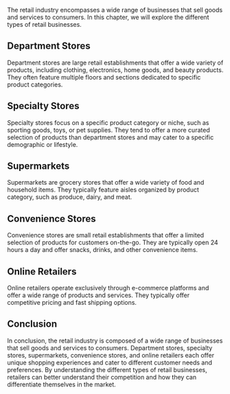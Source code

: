 
The retail industry encompasses a wide range of businesses that sell goods and services to consumers. In this chapter, we will explore the different types of retail businesses.

Department Stores
-----------------

Department stores are large retail establishments that offer a wide variety of products, including clothing, electronics, home goods, and beauty products. They often feature multiple floors and sections dedicated to specific product categories.

Specialty Stores
----------------

Specialty stores focus on a specific product category or niche, such as sporting goods, toys, or pet supplies. They tend to offer a more curated selection of products than department stores and may cater to a specific demographic or lifestyle.

Supermarkets
------------

Supermarkets are grocery stores that offer a wide variety of food and household items. They typically feature aisles organized by product category, such as produce, dairy, and meat.

Convenience Stores
------------------

Convenience stores are small retail establishments that offer a limited selection of products for customers on-the-go. They are typically open 24 hours a day and offer snacks, drinks, and other convenience items.

Online Retailers
----------------

Online retailers operate exclusively through e-commerce platforms and offer a wide range of products and services. They typically offer competitive pricing and fast shipping options.

Conclusion
----------

In conclusion, the retail industry is composed of a wide range of businesses that sell goods and services to consumers. Department stores, specialty stores, supermarkets, convenience stores, and online retailers each offer unique shopping experiences and cater to different customer needs and preferences. By understanding the different types of retail businesses, retailers can better understand their competition and how they can differentiate themselves in the market.
